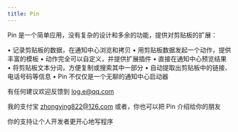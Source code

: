 ```yaml
---
title: Pin
---
```


Pin 是一个简单应用，没有复杂的设计和多余的功能，提供对剪贴板的扩展：

• 记录剪贴板的数据，在通知中心浏览和拷贝
• 用剪贴板数据发起一个动作，提供丰富的模板
• 动作完全可以自定义，并提供扩展插件
• 直接在通知中心预览结果
• 将剪贴板文本分词，方便复制或搜索其中一部分
• 自动提取出剪贴板中的链接、电话号码等信息
• Pin 不仅仅是一个无聊的通知中心启动器

有任何建议欢迎反馈到 log.e@qq.com

我的支付宝 zhongying822@126.com
或者，你也可以把 Pin 介绍给你的朋友

你的支持让个人开发者更开心地写程序